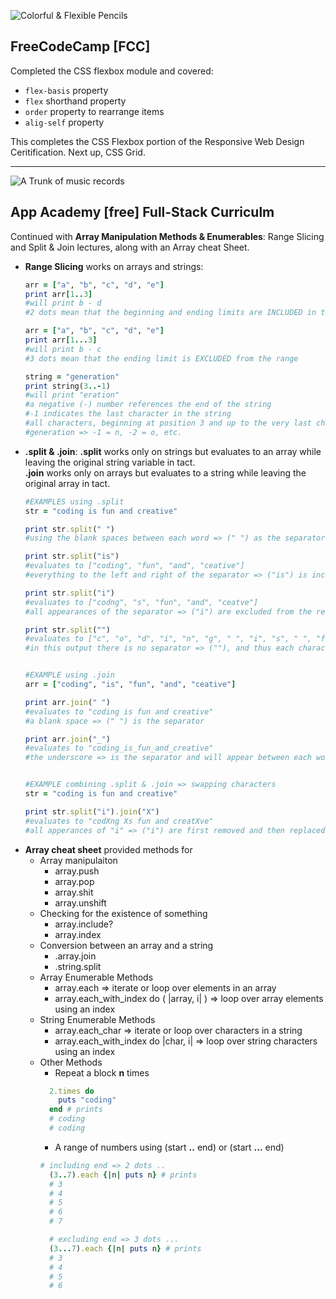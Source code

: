 <!-- Photo obtained from Pixabay.com and uses a Pixabay license. It is Free for Commerical use. No attribution is required. -->
![Colorful & Flexible Pencils](https://cdn.pixabay.com/photo/2015/01/17/18/28/pencil-602440_640.jpg)
## FreeCodeCamp [FCC]
 Completed the CSS flexbox module and covered:
 * `flex-basis` property
 * `flex` shorthand property
 * `order` property to rearrange items
 * `alig-self` property

This completes the CSS Flexbox portion of the Responsive Web Design Ceritification. Next up, CSS Grid.
_ _ _ _
![A Trunk of music records](https://cdn.pixabay.com/photo/2013/07/05/12/24/records-143468_640.jpg)
## App Academy [free] Full-Stack Curriculm
Continued with __Array Manipulation Methods & Enumerables__: Range Slicing and Split & Join lectures, along with an Array cheat Sheet.
* __Range Slicing__ works on arrays and strings:
   ```ruby
  arr = ["a", "b", "c", "d", "e"]
  print arr[1..3] 
  #will print b - d 
  #2 dots mean that the beginning and ending limits are INCLUDED in the range

  arr = ["a", "b", "c", "d", "e"]
  print arr[1...3] 
  #will print b - c
  #3 dots mean that the ending limit is EXCLUDED from the range

  string = "generation"
  print string(3..-1) 
  #will print "eration"
  #a negative (-) number references the end of the string
  #-1 indicates the last character in the string 
  #all characters, beginning at position 3 and up to the very last character in the string(-1), will be printed
  #generation => -1 = n, -2 = o, etc.
  ```
* __.split & .join__:
__.split__ works only on strings but evaluates to an array while leaving the original string variable in tact. <br>
__.join__ works only on arrays but evaluates to a string while leaving the original array in tact.
  ```ruby
  #EXAMPLES using .split
  str = "coding is fun and creative"
  
  print str.split(" ") 
  #using the blank spaces between each word => (" ") as the separator, each word becomes an element in the resulting array

  print str.split("is")
  #evaluates to ["coding", "fun", "and", "ceative"]
  #everything to the left and right of the separator => ("is") is included in the resulting array

  print str.split("i")
  #evaluates to ["codng", "s", "fun", "and", "ceatve"]
  #all appearances of the separator => ("i") are excluded from the resulting array

  print str.split("")
  #evaluates to ["c", "o", "d", "i", "n", "g", " ", "i", "s", " ", "f", "u", "n", " ", "a", "n", "d", " ", "c", "r", "e", "a", "t", "i", "v", "e"]
  #in this output there is no separator => (""), and thus each character becomes an element in the array


  #EXAMPLE using .join
  arr = ["coding", "is", "fun", "and", "ceative"]

  print arr.join(" ")
  #evaluates to "coding is fun and creative"
  #a blank space => (" ") is the separator

  print arr.join("_")
  #evaluates to "coding_is_fun_and_creative"
  #the underscore => is the separator and will appear between each word

  
  #EXAMPLE combining .split & .join => swapping characters
  str = "coding is fun and creative"
  
  print str.split("i").join("X")
  #evaluates to "codXng Xs fun and creatXve"
  #all apperances of "i" => ("i") are first removed and then replaced with X => ("X")

  ```
* __Array cheat sheet__ provided methods for
  * Array manipulaiton
    * array.push 
    * array.pop 
    * array.shit 
    * array.unshift
  * Checking for the existence of something
    * array.include?
    * array.index
  * Conversion between an array and a string
    * .array.join
    * .string.split
  * Array Enumerable Methods
    * array.each => iterate or loop over elements in an array
    * array.each_with_index do ( |array, i| ) => loop over array elements using an index
  * String Enumerable Methods
    * array.each_char => iterate or loop over characters in a string
    * array.each_with_index do |char, i|  => loop over string characters using an index
  * Other Methods
    * Repeat a block **n** times
    ```ruby 
      2.times do
        puts "coding"
      end # prints
      # coding
      # coding
    ```
    * A range of numbers using (start __..__ end) or (start __...__ end)
    ```ruby
    # including end => 2 dots ..
      (3..7).each {|n| puts n} # prints
      # 3
      # 4
      # 5
      # 6
      # 7

      # excluding end => 3 dots ...
      (3...7).each {|n| puts n} # prints
      # 3
      # 4
      # 5
      # 6
    ```